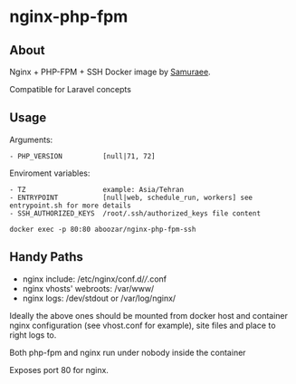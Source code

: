 # nginx-php-fpm

## About

Nginx + PHP-FPM + SSH Docker image by [Samuraee](https://github.com/samuraee).

Compatible for Laravel concepts

## Usage
Arguments:
```
- PHP_VERSION          [null|71, 72]
```

Enviroment variables:
```
- TZ                   example: Asia/Tehran
- ENTRYPOINT           [null|web, schedule_run, workers] see entrypoint.sh for more details
- SSH_AUTHORIZED_KEYS  /root/.ssh/authorized_keys file content
```

```
docker exec -p 80:80 aboozar/nginx-php-fpm-ssh
```

## Handy Paths

* nginx include: /etc/nginx/conf.d/*/*.conf
* nginx vhosts' webroots: /var/www/
* nginx logs: /dev/stdout or /var/log/nginx/

Ideally the above ones should be mounted from docker host
and container nginx configuration (see vhost.conf for example),
site files and place to right logs to.

Both php-fpm and nginx run under nobody inside the container

Exposes port 80 for nginx.
